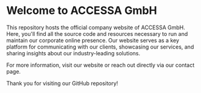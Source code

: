 # Welcome to ACCESSA GmbH

This repository hosts the official company website of ACCESSA GmbH. Here, you'll find all the source code and resources necessary to run and maintain our corporate online presence. Our website serves as a key platform for communicating with our clients, showcasing our services, and sharing insights about our industry-leading solutions.

For more information, visit our website or reach out directly via our contact page.

Thank you for visiting our GitHub repository!